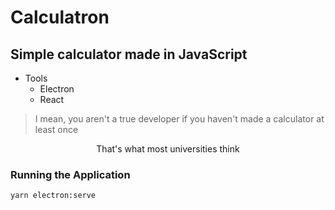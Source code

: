 # Calculatron

## Simple calculator made in JavaScript

- Tools
  - Electron
  - React

> I mean, you aren't a true developer if you haven't made a calculator at least once

<center> That's what most universities think </center>

### Running the Application

```
yarn electron:serve
```
